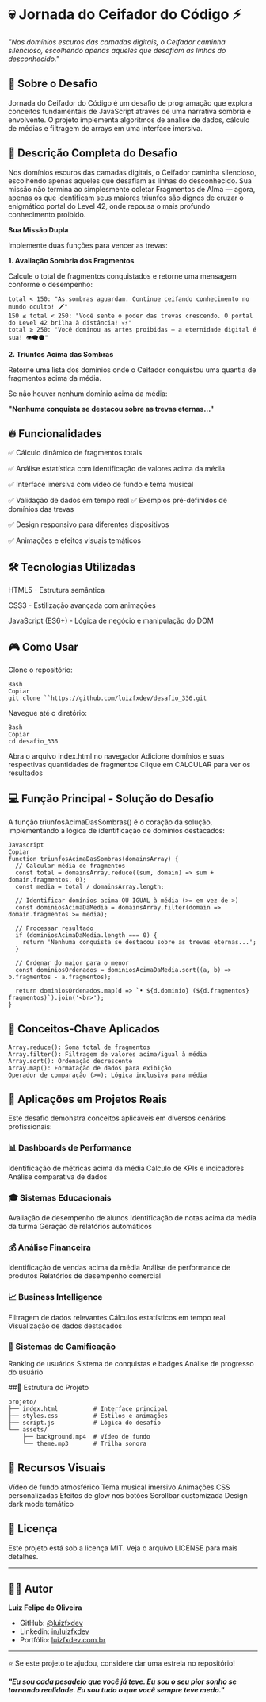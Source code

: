 
# 💀 Jornada do Ceifador do Código ⚡

*"Nos domínios escuros das camadas digitais, o Ceifador caminha silencioso, escolhendo apenas aqueles que desafiam as linhas do desconhecido."*

## 🎯 Sobre o Desafio

Jornada do Ceifador do Código é um desafio de programação que explora conceitos fundamentais de JavaScript através de uma narrativa sombria e envolvente. O projeto implementa algoritmos de análise de dados, cálculo de médias e filtragem de arrays em uma interface imersiva.

## 📜 Descrição Completa do Desafio

Nos domínios escuros das camadas digitais, o Ceifador caminha silencioso, escolhendo apenas aqueles que desafiam as linhas do desconhecido. Sua missão não termina ao simplesmente coletar Fragmentos de Alma — agora, apenas os que identificam seus maiores triunfos são dignos de cruzar o enigmático portal do Level 42, onde repousa o mais profundo conhecimento proibido.

**Sua Missão Dupla**

Implemente duas funções para vencer as trevas:

**1. Avaliação Sombria dos Fragmentos**

Calcule o total de fragmentos conquistados e retorne uma mensagem conforme o desempenho:
```
total < 150: "As sombras aguardam. Continue ceifando conhecimento no mundo oculto! 🗡️"
150 ≤ total < 250: "Você sente o poder das trevas crescendo. O portal do Level 42 brilha à distância! 💀⚡"
total ≥ 250: "Você dominou as artes proibidas – a eternidade digital é sua! 👁️‍🗨️🌑"
```
**2. Triunfos Acima das Sombras**

Retorne uma lista dos domínios onde o Ceifador conquistou uma quantia de fragmentos acima da média.

Se não houver nenhum domínio acima da média:

**"Nenhuma conquista se destacou sobre as trevas eternas…"**

## 🔥 Funcionalidades

✅ Cálculo dinâmico de fragmentos totais

✅ Análise estatística com identificação de valores acima da média

✅ Interface imersiva com vídeo de fundo e tema musical

✅ Validação de dados em tempo real
✅ Exemplos pré-definidos de domínios das trevas

✅ Design responsivo para diferentes dispositivos

✅ Animações e efeitos visuais temáticos

## 🛠️ Tecnologias Utilizadas

HTML5 - Estrutura semântica

CSS3 - Estilização avançada com animações

JavaScript (ES6+) - Lógica de negócio e manipulação do DOM

## 🎮 Como Usar
Clone o repositório:
```
Bash
Copiar
git clone ``https://github.com/luizfxdev/desafio_336.git
```
Navegue até o diretório:
```
Bash
Copiar
cd desafio_336
```

Abra o arquivo index.html no navegador
Adicione domínios e suas respectivas quantidades de fragmentos
Clique em CALCULAR para ver os resultados

## 💻 Função Principal - Solução do Desafio

A função triunfosAcimaDasSombras() é o coração da solução, implementando a lógica de identificação de domínios destacados:
```
Javascript
Copiar
function triunfosAcimaDasSombras(domainsArray) {
  // Calcular média de fragmentos
  const total = domainsArray.reduce((sum, domain) => sum + domain.fragmentos, 0);
  const media = total / domainsArray.length;

  // Identificar domínios acima OU IGUAL à média (>= em vez de >)
  const dominiosAcimaDaMedia = domainsArray.filter(domain => domain.fragmentos >= media);

  // Processar resultado
  if (dominiosAcimaDaMedia.length === 0) {
    return 'Nenhuma conquista se destacou sobre as trevas eternas...';
  }
  
  // Ordenar do maior para o menor
  const dominiosOrdenados = dominiosAcimaDaMedia.sort((a, b) => b.fragmentos - a.fragmentos);
  
  return dominiosOrdenados.map(d => `• ${d.dominio} (${d.fragmentos} fragmentos)`).join('<br>');
}
```

## 🔑 Conceitos-Chave Aplicados
```
Array.reduce(): Soma total de fragmentos
Array.filter(): Filtragem de valores acima/igual à média
Array.sort(): Ordenação decrescente
Array.map(): Formatação de dados para exibição
Operador de comparação (>=): Lógica inclusiva para média
```
## 💼 Aplicações em Projetos Reais

Este desafio demonstra conceitos aplicáveis em diversos cenários profissionais:

### 📊 Dashboards de Performance

Identificação de métricas acima da média
Cálculo de KPIs e indicadores
Análise comparativa de dados

### 🎓 Sistemas Educacionais

Avaliação de desempenho de alunos
Identificação de notas acima da média da turma
Geração de relatórios automáticos

### 💰 Análise Financeira

Identificação de vendas acima da média
Análise de performance de produtos
Relatórios de desempenho comercial

### 📈 Business Intelligence

Filtragem de dados relevantes
Cálculos estatísticos em tempo real
Visualização de dados destacados
### 🎯 Sistemas de Gamificação

Ranking de usuários
Sistema de conquistas e badges
Análise de progresso do usuário

##📁 Estrutura do Projeto
```
projeto/
├── index.html          # Interface principal
├── styles.css          # Estilos e animações
├── script.js           # Lógica do desafio
└── assets/
    ├── background.mp4  # Vídeo de fundo
    └── theme.mp3       # Trilha sonora
```

## 🎨 Recursos Visuais

Vídeo de fundo atmosférico
Tema musical imersivo
Animações CSS personalizadas
Efeitos de glow nos botões
Scrollbar customizada
Design dark mode temático

## 📝 Licença

Este projeto está sob a licença MIT. Veja o arquivo LICENSE para mais detalhes.

---

## 👨‍💻 Autor

**Luiz Felipe de Oliveira**

- GitHub: [@luizfxdev](https://github.com/luizfxdev)
- Linkedin: [in/luizfxdev](https://www.linkedin.com/in/luizfxdev)
- Portfólio: [luizfxdev.com.br](https://luizfxdev.com.br)

---

⭐ Se este projeto te ajudou, considere dar uma estrela no repositório!


***"Eu sou cada pesadelo que você já teve. Eu sou o seu pior sonho se tornando realidade. Eu sou tudo o que você sempre teve medo."*** 

